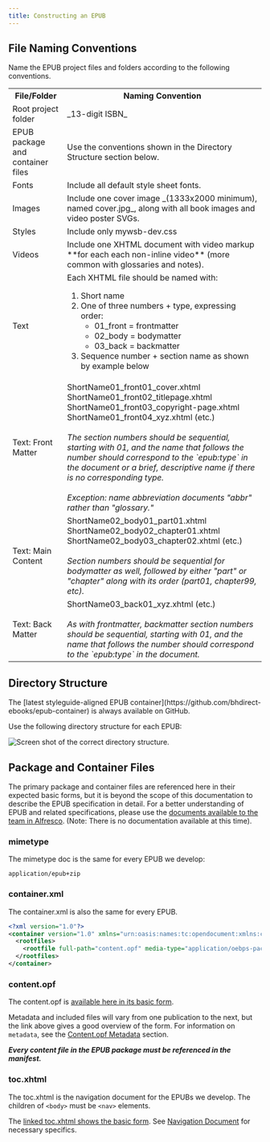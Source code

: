 ```yaml
---
title: Constructing an EPUB
---
```


## File Naming Conventions

Name the EPUB project files and folders according to the following conventions.

<table><tr><th>File/Folder</th><th>Naming Convention</th></tr><tr><td>Root project folder</td><td>_13-digit ISBN_</td></tr><tr><td>EPUB package and container files</td><td>Use the conventions shown in the Directory Structure section below.</td></tr><tr><td>Fonts</td><td>Include all default style sheet fonts.</td></tr><tr><td>Images</td><td>Include one cover image _(1333x2000 minimum), named cover.jpg_, along with all book images and video poster SVGs.</td></tr><tr><td>Styles</td><td>Include only mywsb-dev.css</td></tr><tr><td>Videos</td><td>Include one XHTML document with video markup **for each each non-inline video** (more common with glossaries and notes).</td></tr><tr><td>Text</td><td>Each XHTML file should be named with:<ol><li>Short name</li><li>One of three numbers + type, expressing order:<ul><li>01_front = frontmatter</li><li>02_body = bodymatter</li><li>03_back = backmatter</li></ul></li><li>Sequence number + section name as shown by example below</li></ol></td></tr><tr><td>Text: Front Matter</td><td>ShortName01_front01_cover.xhtml<br />ShortName01_front02_titlepage.xhtml<br />ShortName01_front03_copyright-page.xhtml<br />ShortName01_front04_xyz.xhtml (etc.)<br /><br /><em>The section numbers should be sequential, starting with 01, and the name that follows the number should correspond to the `epub:type` in the document or a brief, descriptive name if there is no corresponding type.</em><br /><br /><em>Exception: name abbreviation documents "abbr" rather than "glossary."</em></td></tr><tr><td>Text: Main Content</td><td>ShortName02_body01_part01.xhtml<br />ShortName02_body02_chapter01.xhtml<br />ShortName02_body03_chapter02.xhtml (etc.)<br /><br /><em>Section numbers should be sequential for bodymatter as well, followed by either "part" or "chapter" along with its order (part01, chapter99, etc).</em></td></tr><tr><td>Text: Back Matter</td><td>ShortName03_back01_xyz.xhtml (etc.)<br /><br /><em>As with frontmatter, backmatter section numbers should be sequential, starting with 01, and the name that follows the number should correspond to the `epub:type` in the document.</em></td></tr></table>

## Directory Structure

<aside class="notice">The [latest styleguide-aligned EPUB container](https://github.com/bhdirect-ebooks/epub-container) is always available on GitHub.</aside>

Use the following directory structure for each EPUB:

![Screen shot of the correct directory structure.](../assets/images/dir-struct.png)

## Package and Container Files

The primary package and container files are referenced here in their expected basic forms, but it is beyond the scope of this documentation to describe the EPUB specification in detail. For a better understanding of EPUB and related specifications, please use the [documents available to the team in Alfresco](https://cms.lifeway.com/share/page/site/bh-academic/folder-details?nodeRef=workspace://SpacesStore/72fd3c44-683e-4532-974e-458e8c87f0ca). (Note: There is no documentation available at this time).

### mimetype

The mimetype doc is the same for every EPUB we develop:

```plain
application/epub+zip
```

### container.xml

The container.xml is also the same for every EPUB.

```xml
<?xml version="1.0"?>
<container version="1.0" xmlns="urn:oasis:names:tc:opendocument:xmlns:container">
  <rootfiles>
    <rootfile full-path="content.opf" media-type="application/oebps-package+xml"/>
  </rootfiles>
</container>
```

### content.opf

The content.opf is [available here in its basic form](https://github.com/bhdirect-ebooks/epub-container/blob/master/OEBPS/content.opf).

Metadata and included files will vary from one publication to the next, but the link above gives a good overview of the form. For information on `metadata`, see the [Content.opf Metadata](opf_format.html#OPF-Metadata) section.

***Every content file in the EPUB package must be referenced in the manifest.***

### toc.xhtml

The toc.xhtml is the navigation document for the EPUBs we develop. The children of `<body>` must be `<nav>` elements.

The [linked toc.xhtml shows the basic form](https://github.com/bhdirect-ebooks/epub-container/blob/master/OEBPS/toc.xhtml). See [Navigation Document](navigation.html#Navigation-Document) for necessary specifics.

